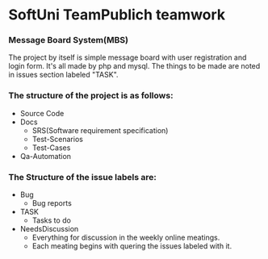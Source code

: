 # SoftUni TeamPublich teamwork
### Message Board System(MBS)
The project by itself is simple message board with user registration and login form. It's all made by php and mysql. The things to be made are noted in issues section labeled "TASK". 

### The structure of the project is as follows:
 - Source Code
 - Docs
	- SRS(Software requirement specification)
	- Test-Scenarios 
	- Test-Cases
 - Qa-Automation
	
### The Structure of the issue labels are:
 - Bug
	- Bug reports
 - TASK
	 - Tasks to do
 - NeedsDiscussion
	 - Everything for discussion in the weekly online meatings.
	 - Each meating begins with quering the issues labeled with it.


